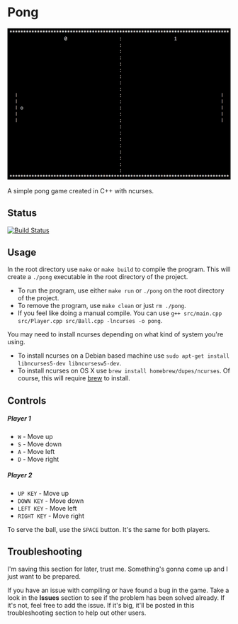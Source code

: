 # Pong

![Screenshot](/screenshots/pong.png)

A simple pong game created in C++ with ncurses.

## Status
[![Build Status](https://travis-ci.org/zacharyvincze/Pong.svg?branch=master)](https://travis-ci.org/zacharyvincze/Pong)

## Usage
In the root directory use `make` or `make build` to compile the program.  This will create a `./pong` executable in the root directory of the project.

* To run the program, use either `make run` or `./pong` on the root directory of the project.
* To remove the program, use `make clean` or just `rm ./pong`.
* If you feel like doing a manual compile.  You can use `g++ src/main.cpp src/Player.cpp src/Ball.cpp -lncurses -o pong`.

You may need to install ncurses depending on what kind of system you're using.

* To install ncurses on a Debian based machine use `sudo apt-get install libncurses5-dev libncursesw5-dev`.
* To install ncurses on OS X use `brew install homebrew/dupes/ncurses`.  Of course, this will require [brew](http://brew.sh/ "Brew Homepage") to install.

## Controls
##### Player 1
* `W` - Move up
* `S` - Move down
* `A` - Move left
* `D` - Move right

##### Player 2
* `UP KEY` - Move up
* `DOWN KEY` - Move down
* `LEFT KEY` - Move left
* `RIGHT KEY` - Move right

To serve the ball, use the `SPACE` button.  It's the same for both players.

## Troubleshooting
I'm saving this section for later, trust me.  Something's gonna come up and I just want to be prepared.

If you have an issue with compiling or have found a bug in the game.  Take a look in the **Issues** section to see if the problem has been solved already.  If it's not, feel free to add the issue.  If it's big, it'll be posted in this troubleshooting section to help out other users.
